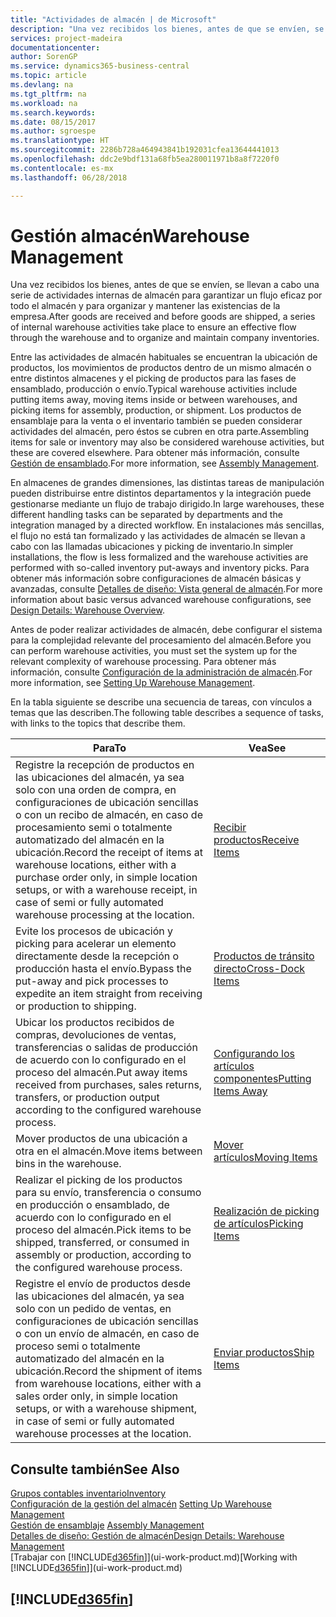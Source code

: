 ```yaml
---
title: "Actividades de almacén | de Microsoft"
description: "Una vez recibidos los bienes, antes de que se envíen, se llevan a cabo una serie de actividades internas de almacén para garantizar un flujo eficaz por todo el almacén y para organizar y mantener las existencias de la empresa."
services: project-madeira
documentationcenter: 
author: SorenGP
ms.service: dynamics365-business-central
ms.topic: article
ms.devlang: na
ms.tgt_pltfrm: na
ms.workload: na
ms.search.keywords: 
ms.date: 08/15/2017
ms.author: sgroespe
ms.translationtype: HT
ms.sourcegitcommit: 2286b728a464943841b192031cfea13644441013
ms.openlocfilehash: ddc2e9bdf131a68fb5ea280011971b8a8f7220f0
ms.contentlocale: es-mx
ms.lasthandoff: 06/28/2018

---
```

# <a name="warehouse-management"></a><span data-ttu-id="e3bd1-103">Gestión almacén</span><span class="sxs-lookup"><span data-stu-id="e3bd1-103">Warehouse Management</span></span>
<span data-ttu-id="e3bd1-104">Una vez recibidos los bienes, antes de que se envíen, se llevan a cabo una serie de actividades internas de almacén para garantizar un flujo eficaz por todo el almacén y para organizar y mantener las existencias de la empresa.</span><span class="sxs-lookup"><span data-stu-id="e3bd1-104">After goods are received and before goods are shipped, a series of internal warehouse activities take place to ensure an effective flow through the warehouse and to organize and maintain company inventories.</span></span>

<span data-ttu-id="e3bd1-105">Entre las actividades de almacén habituales se encuentran la ubicación de productos, los movimientos de productos dentro de un mismo almacén o entre distintos almacenes y el picking de productos para las fases de ensamblado, producción o envío.</span><span class="sxs-lookup"><span data-stu-id="e3bd1-105">Typical warehouse activities include putting items away, moving items inside or between warehouses, and picking items for assembly, production, or shipment.</span></span> <span data-ttu-id="e3bd1-106">Los productos de ensamblaje para la venta o el inventario también se pueden considerar actividades del almacén, pero éstos se cubren en otra parte.</span><span class="sxs-lookup"><span data-stu-id="e3bd1-106">Assembling items for sale or inventory may also be considered warehouse activities, but these are covered elsewhere.</span></span> <span data-ttu-id="e3bd1-107">Para obtener más información, consulte [Gestión de ensamblado](assembly-assemble-items.md).</span><span class="sxs-lookup"><span data-stu-id="e3bd1-107">For more information, see [Assembly Management](assembly-assemble-items.md).</span></span>  

<span data-ttu-id="e3bd1-108">En almacenes de grandes dimensiones, las distintas tareas de manipulación pueden distribuirse entre distintos departamentos y la integración puede gestionarse mediante un flujo de trabajo dirigido.</span><span class="sxs-lookup"><span data-stu-id="e3bd1-108">In large warehouses, these different handling tasks can be separated by departments and the integration managed by a directed workflow.</span></span> <span data-ttu-id="e3bd1-109">En instalaciones más sencillas, el flujo no está tan formalizado y las actividades de almacén se llevan a cabo con las llamadas ubicaciones y picking de inventario.</span><span class="sxs-lookup"><span data-stu-id="e3bd1-109">In simpler installations, the flow is less formalized and the warehouse activities are performed with so-called inventory put-aways and inventory picks.</span></span> <span data-ttu-id="e3bd1-110">Para obtener más información sobre configuraciones de almacén básicas y avanzadas, consulte [Detalles de diseño: Vista general de almacén](design-details-warehouse-overview.md).</span><span class="sxs-lookup"><span data-stu-id="e3bd1-110">For more information about basic versus advanced warehouse configurations, see [Design Details: Warehouse Overview](design-details-warehouse-overview.md).</span></span>

<span data-ttu-id="e3bd1-111">Antes de poder realizar actividades de almacén, debe configurar el sistema para la complejidad relevante del procesamiento del almacén.</span><span class="sxs-lookup"><span data-stu-id="e3bd1-111">Before you can perform warehouse activities, you must set the system up for the relevant complexity of warehouse processing.</span></span> <span data-ttu-id="e3bd1-112">Para obtener más información, consulte [Configuración de la administración de almacén](warehouse-setup-warehouse.md).</span><span class="sxs-lookup"><span data-stu-id="e3bd1-112">For more information, see [Setting Up Warehouse Management](warehouse-setup-warehouse.md).</span></span>

 <span data-ttu-id="e3bd1-113">En la tabla siguiente se describe una secuencia de tareas, con vínculos a temas que las describen.</span><span class="sxs-lookup"><span data-stu-id="e3bd1-113">The following table describes a sequence of tasks, with links to the topics that describe them.</span></span>   

|<span data-ttu-id="e3bd1-114">**Para**</span><span class="sxs-lookup"><span data-stu-id="e3bd1-114">**To**</span></span>|<span data-ttu-id="e3bd1-115">**Vea**</span><span class="sxs-lookup"><span data-stu-id="e3bd1-115">**See**</span></span>|  
|------------|-------------|  
|<span data-ttu-id="e3bd1-116">Registre la recepción de productos en las ubicaciones del almacén, ya sea solo con una orden de compra, en configuraciones de ubicación sencillas o con un recibo de almacén, en caso de procesamiento semi o totalmente automatizado del almacén en la ubicación.</span><span class="sxs-lookup"><span data-stu-id="e3bd1-116">Record the receipt of items at warehouse locations, either with a purchase order only, in simple location setups, or with a warehouse receipt, in case of semi or fully automated warehouse processing at the location.</span></span>|[<span data-ttu-id="e3bd1-117">Recibir productos</span><span class="sxs-lookup"><span data-stu-id="e3bd1-117">Receive Items</span></span>](warehouse-how-receive-items.md)|
|<span data-ttu-id="e3bd1-118">Evite los procesos de ubicación y picking para acelerar un elemento directamente desde la recepción o producción hasta el envío.</span><span class="sxs-lookup"><span data-stu-id="e3bd1-118">Bypass the put-away and pick processes to expedite an item straight from receiving or production to shipping.</span></span>|[<span data-ttu-id="e3bd1-119">Productos de tránsito directo</span><span class="sxs-lookup"><span data-stu-id="e3bd1-119">Cross-Dock Items</span></span>](warehouse-how-to-cross-dock-items.md)|    
|<span data-ttu-id="e3bd1-120">Ubicar los productos recibidos de compras, devoluciones de ventas, transferencias o salidas de producción de acuerdo con lo configurado en el proceso del almacén.</span><span class="sxs-lookup"><span data-stu-id="e3bd1-120">Put away items received from purchases, sales returns, transfers, or production output according to the configured warehouse process.</span></span>|[<span data-ttu-id="e3bd1-121">Configurando los artículos componentes</span><span class="sxs-lookup"><span data-stu-id="e3bd1-121">Putting Items Away</span></span>](warehouse-put-away-items.md)|
|<span data-ttu-id="e3bd1-122">Mover productos de una ubicación a otra en el almacén.</span><span class="sxs-lookup"><span data-stu-id="e3bd1-122">Move items between bins in the warehouse.</span></span>|[<span data-ttu-id="e3bd1-123">Mover artículos</span><span class="sxs-lookup"><span data-stu-id="e3bd1-123">Moving Items</span></span>](warehouse-move-items.md)|
|<span data-ttu-id="e3bd1-124">Realizar el picking de los productos para su envío, transferencia o consumo en producción o ensamblado, de acuerdo con lo configurado en el proceso del almacén.</span><span class="sxs-lookup"><span data-stu-id="e3bd1-124">Pick items to be shipped, transferred, or consumed in assembly or production, according to the configured warehouse process.</span></span>|[<span data-ttu-id="e3bd1-125">Realización de picking de artículos</span><span class="sxs-lookup"><span data-stu-id="e3bd1-125">Picking Items</span></span>](warehouse-pick-items.md)|
|<span data-ttu-id="e3bd1-126">Registre el envío de productos desde las ubicaciones del almacén, ya sea solo con un pedido de ventas, en configuraciones de ubicación sencillas o con un envío de almacén, en caso de proceso semi o totalmente automatizado del almacén en la ubicación.</span><span class="sxs-lookup"><span data-stu-id="e3bd1-126">Record the shipment of items from warehouse locations, either with a sales order only, in simple location setups, or with a warehouse shipment, in case of semi or fully automated warehouse processes at the location.</span></span>|[<span data-ttu-id="e3bd1-127">Enviar productos</span><span class="sxs-lookup"><span data-stu-id="e3bd1-127">Ship Items</span></span>](warehouse-how-ship-items.md)|  

## <a name="see-also"></a><span data-ttu-id="e3bd1-128">Consulte también</span><span class="sxs-lookup"><span data-stu-id="e3bd1-128">See Also</span></span>  
[<span data-ttu-id="e3bd1-129">Grupos contables inventario</span><span class="sxs-lookup"><span data-stu-id="e3bd1-129">Inventory</span></span>](inventory-manage-inventory.md)  
<span data-ttu-id="e3bd1-130">[Configuración de la gestión del almacén](warehouse-setup-warehouse.md)   </span><span class="sxs-lookup"><span data-stu-id="e3bd1-130">[Setting Up Warehouse Management](warehouse-setup-warehouse.md)   </span></span>  
<span data-ttu-id="e3bd1-131">[Gestión de ensamblaje](assembly-assemble-items.md)  </span><span class="sxs-lookup"><span data-stu-id="e3bd1-131">[Assembly Management](assembly-assemble-items.md)  </span></span>  
[<span data-ttu-id="e3bd1-132">Detalles de diseño: Gestión de almacén</span><span class="sxs-lookup"><span data-stu-id="e3bd1-132">Design Details: Warehouse Management</span></span>](design-details-warehouse-management.md)  
<span data-ttu-id="e3bd1-133">[Trabajar con [!INCLUDE[d365fin](includes/d365fin_md.md)]](ui-work-product.md)</span><span class="sxs-lookup"><span data-stu-id="e3bd1-133">[Working with [!INCLUDE[d365fin](includes/d365fin_md.md)]](ui-work-product.md)</span></span>  

## [!INCLUDE[d365fin](includes/free_trial_md.md)]  
 

